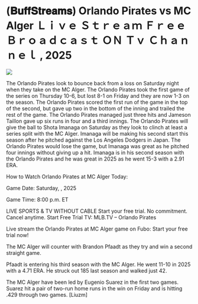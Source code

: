 # (𝐁𝐮𝐟𝐟𝐒𝐭𝐫𝐞𝐚𝐦𝐬) Orlando Pirates vs MC Alger Ｌｉｖｅ Ｓｔｒｅａｍ Ｆｒｅｅ Ｂｒｏａｄｃａｓｔ ＯＮ Ｔｖ Ｃｈａｎｎｅｌ , 2025  
  
  
[![](https://i.imgur.com/qSNzIqt.png)](https://movie.rssnews.media/NxkQytm.php)  
  
The Orlando Pirates look to bounce back from a loss on Saturday night when they take on the MC Alger. The Orlando Pirates took the first game of the series on Thursday 10-6, but lost 8-1 on Friday and they are now 1-3 on the season. The Orlando Pirates scored the first run of the game in the top of the second, but gave up two in the bottom of the inning and trailed the rest of the game. The Orlando Pirates managed just three hits and Jameson Taillon gave up six runs in four and a third innings. The Orlando Pirates will give the ball to Shota Imanaga on Saturday as they look to clinch at least a series split with the MC Alger. Imanaga will be making his second start this season after he pitched against the Los Angeles Dodgers in Japan. The Orlando Pirates would lose the game, but Imanaga was great as he pitched four innings without giving up a hit. Imanaga is in his second season with the Orlando Pirates and he was great in 2025 as he went 15-3 with a 2.91 ERA.

How to Watch Orlando Pirates at MC Alger Today:

Game Date: Saturday, , 2025

Game Time: 8:00 p.m. ET

LIVE SPORTS & TV WITHOUT CABLE
Start your free trial. No commitment. Cancel anytime.
Start Free Trial
TV: MLB.TV – Orlando Pirates

Live stream the Orlando Pirates at MC Alger game on Fubo: Start your free trial now!

The MC Alger will counter with Brandon Pfaadt as they try and win a second straight game.

Pfaadt is entering his third season with the MC Alger. He went 11-10 in 2025 with a 4.71 ERA. He struck out 185 last season and walked just 42.

The MC Alger have been led by Eugenio Suarez in the first two games. Suarez hit a pair of two-run home runs in the win on Friday and is hitting .429 through two games. [Liuzm]
